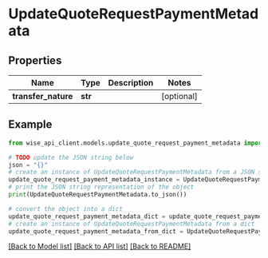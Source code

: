# UpdateQuoteRequestPaymentMetadata


## Properties

Name | Type | Description | Notes
------------ | ------------- | ------------- | -------------
**transfer_nature** | **str** |  | [optional] 

## Example

```python
from wise_api_client.models.update_quote_request_payment_metadata import UpdateQuoteRequestPaymentMetadata

# TODO update the JSON string below
json = "{}"
# create an instance of UpdateQuoteRequestPaymentMetadata from a JSON string
update_quote_request_payment_metadata_instance = UpdateQuoteRequestPaymentMetadata.from_json(json)
# print the JSON string representation of the object
print(UpdateQuoteRequestPaymentMetadata.to_json())

# convert the object into a dict
update_quote_request_payment_metadata_dict = update_quote_request_payment_metadata_instance.to_dict()
# create an instance of UpdateQuoteRequestPaymentMetadata from a dict
update_quote_request_payment_metadata_from_dict = UpdateQuoteRequestPaymentMetadata.from_dict(update_quote_request_payment_metadata_dict)
```
[[Back to Model list]](../README.md#documentation-for-models) [[Back to API list]](../README.md#documentation-for-api-endpoints) [[Back to README]](../README.md)


